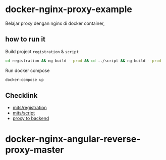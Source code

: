 # docker-nginx-proxy-example

Belajar proxy dengan nginx di docker container,

## how to run it

Build project `registration` & `script`

```bash
cd registration && ng build --prod && cd ../script && ng build --prod
```

Run docker compose

```bash 
docker-compose up
```

## Checklink

- [mits/registration](http://localhost/mits/registration)
- [mits/script](http://localhost/mits/script)
- [proxy to backend](http://localhost/login/oauth/token?grant_type=password&client_id=mandiri_mits&user=user&password=password)
# docker-nginx-angular-reverse-proxy-master

